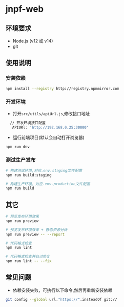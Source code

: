 # jnpf-web

## 环境要求

- Node.js (v12 或 v14)
- git

## 使用说明

### 安装依赖

```bash
npm install --registry http://registry.npmmirror.com
```

### 开发环境

- 打开`src/utils/apiUrl.js`,修改接口地址

```bash
  // 开发环境接口配置
   APIURl: 'http://192.168.0.25:30000'
```

- 运行前端项目(默认会自动打开浏览器)

```bash
npm run dev
```

### 测试生产发布

```bash
# 构建测试环境,对应.env.staging文件配置
npm run build:staging

# 构建生产环境，对应.env.production文件配置
npm run build
```

## 其它

```bash
# 预览发布环境效果
npm run preview

# 预览发布环境效果 + 静态资源分析
npm run preview -- --report

# 代码格式检查
npm run lint

# 代码格式检查并自动修复
npm run lint -- --fix
```

## 常见问题

- 依赖安装失败，可执行以下命令,然后再重新安装依赖

```bash
git config --global url."https://".insteadOf git://
```
